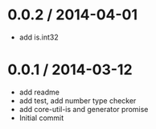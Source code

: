 
0.0.2 / 2014-04-01
==================

  * add is.int32

0.0.1 / 2014-03-12
==================

  * add readme
  * add test, add number type checker
  * add core-util-is and generator promise
  * Initial commit
